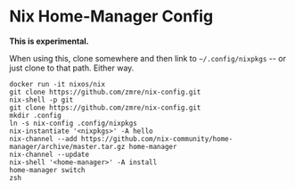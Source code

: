 # Nix Home-Manager Config

**This is experimental.**

When using this, clone somewhere and then link to `~/.config/nixpkgs` -- or just clone to that path. Either way.

```
docker run -it nixos/nix
git clone https://github.com/zmre/nix-config.git
nix-shell -p git
git clone https://github.com/zmre/nix-config.git
mkdir .config
ln -s nix-config .config/nixpkgs
nix-instantiate '<nixpkgs>' -A hello
nix-channel --add https://github.com/nix-community/home-manager/archive/master.tar.gz home-manager
nix-channel --update
nix-shell '<home-manager>' -A install
home-manager switch
zsh
```
